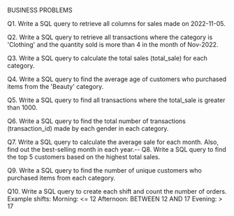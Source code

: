 BUSINESS PROBLEMS

 Q1. Write a SQL query to retrieve all columns for sales made on 2022-11-05.

Q2. Write a SQL query to retrieve all transactions where the category is 'Clothing' and the quantity sold is more than 4 in the month of Nov-2022.

Q3. Write a SQL query to calculate the total sales (total_sale) for each category.

Q4. Write a SQL query to find the average age of customers who purchased items from the 'Beauty' category.

Q5. Write a SQL query to find all transactions where the total_sale is greater than 1000.

Q6. Write a SQL query to find the total number of transactions (transaction_id) made by each gender in each category.

 Q7. Write a SQL query to calculate the average sale for each month. Also, find out the best-selling month in each year.-- Q8. Write a SQL query to find the top 5 customers based on the highest total sales.

 Q9. Write a SQL query to find the number of unique customers who purchased items from each category.

 Q10. Write a SQL query to create each shift and count the number of orders.
 Example shifts: Morning: <= 12 Afternoon: BETWEEN 12 AND 17 Evening: > 17


